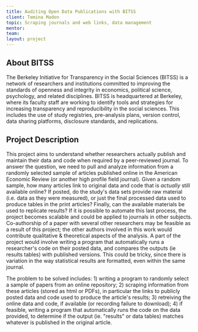 ```yaml
---
title: Auditing Open Data Publications with BITSS
client: Temina Madon
topic: Scraping journals and web links, data management
mentor:
team:
layout: project
---
```

## About BITSS

The Berkeley Initiative for Transparency in the Social Sciences (BITSS) is a
network of researchers and institutions committed to improving the standards of
openness and integrity in economics, political science, psychology, and related
disciplines. BITSS is headquartered at Berkeley, where its faculty staff are
working to identify tools and strategies for increasing transparency and
reproducibility in the social sciences. This includes the use of study
registries, pre-analysis plans, version control, data sharing platforms,
disclosure standards, and replications.

## Project Description

This project aims to understand whether researchers actually publish and
maintain their data and code when required by a peer-reviewed journal. To
answer the question, we need to pull and analyze information from a randomly
selected sample of articles published online in the American Economic Review
(or another high profile field journal). Given a random sample, how many
articles link to original data and code that is *actually* still available
online? If posted, do the study's data sets provide raw material (i.e. data as
they were measured), or just the final processed data used to produce tables in
the print articles? Finally, can the available materials be used to replicate
results? If it is possible to automate this last process, the project becomes
scalable and could be applied to journals in other subjects. Co-authorship of a
paper with several other researchers may be feasible as a result of this
project; the other authors involved in this work would contribute qualitative &
theoretical aspects of the analysis. A part of the project would involve
writing a program that automatically runs a researcher's code on their posted
data, and compares the outputs (ie results tables) with published versions.
This could be tricky, since there is variation in the way statistical results
are formatted, even within the same journal.

The problem to be solved includes: 1) writing a program to randomly select a
sample of papers from an online repository; 2) scraping information from these
articles (stored as html or PDFs), in particular the links to publicly posted
data and code used to produce the article's results; 3) retreiving the online
data and code, if available (or recording failure to download); 4) if feasible,
writing a program that automatically runs the code on the data provided, to
determine if the output (ie. "results" or data tables) matches whatever is
published in the original article.
